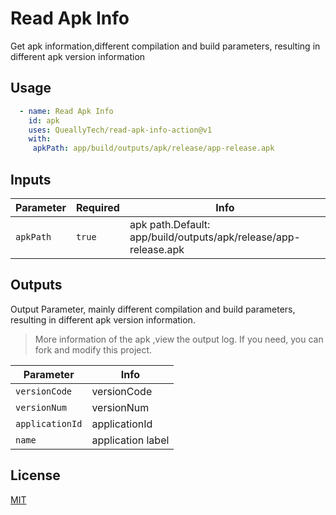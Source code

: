 # Read Apk Info

Get apk information,different compilation and build parameters, resulting in different apk version information

## Usage

```yaml
  - name: Read Apk Info
    id: apk
    uses: QueallyTech/read-apk-info-action@v1
    with:
     apkPath: app/build/outputs/apk/release/app-release.apk
```

## Inputs

| Parameter  | Required | Info                                                         |
| ---------- | -------- | ------------------------------------------------------------ |
| `apkPath`  | `true`   | apk path.Default: app/build/outputs/apk/release/app-release.apk |

## Outputs

Output Parameter, mainly different compilation and build parameters, resulting in different apk version information.

>More information of the apk ,view the output log. If you need, you can fork and modify this project.


| Parameter   | Info                                                         |
| ----------  | ------------------------------------------------------------ |
| `versionCode`   |versionCode |
| `versionNum`   | versionNum  |
| `applicationId`   | applicationId |
| `name`   | application label |

## License

[MIT](LICENSE)
